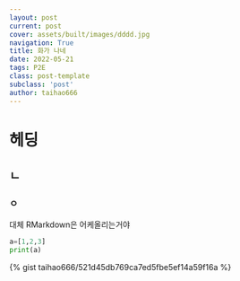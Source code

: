 ```yaml
---
layout: post
current: post
cover: assets/built/images/dddd.jpg
navigation: True
title: 화가 나네
date: 2022-05-21
tags: P2E
class: post-template
subclass: 'post'
author: taihao666
---
```

# 헤딩
## ㄴ
### ㅇ
대체 RMarkdown은 어케올리는거야

~~~python
a=[1,2,3]
print(a)
~~~
<script src="https://gist.github.com/taihao666/521d45db769ca7ed5fbe5ef14a59f16a.js"></script>

{% gist taihao666/521d45db769ca7ed5fbe5ef14a59f16a %}
